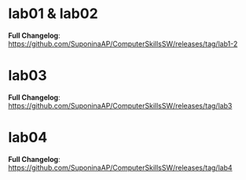 # lab01 & lab02 

**Full Changelog**: https://github.com/SuponinaAP/ComputerSkillsSW/releases/tag/lab1-2

# lab03 

**Full Changelog**: https://github.com/SuponinaAP/ComputerSkillsSW/releases/tag/lab3

# lab04

**Full Changelog**: https://github.com/SuponinaAP/ComputerSkillsSW/releases/tag/lab4






